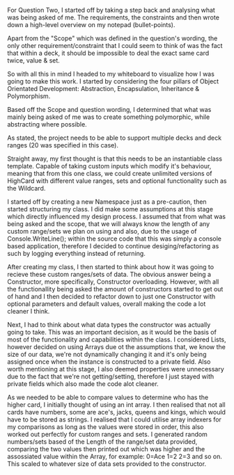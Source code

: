 For Question Two, I started off by taking a step back and analysing what was being asked of me. The requirements, the constraints and then wrote down a high-level overview on my notepad (bullet-points).

Apart from the "Scope" which was defined in the question's wording, the only other requirement/constraint that I could seem to think of was the fact that within a deck, it should be impossible to deal the exact same card twice, value & set.

So with all this in mind I headed to my whiteboard to visualize how I was going to make this work. I started by considering the four pillars of Object Orientated Development: Abstraction, Encapsulation, Inheritance & Polymorphism.

Based off the Scope and question wording, I determined that what was mainly being asked of me was to create something polymorphic, while abstracting where possible.

As stated, the project needs to be able to support multiple decks and deck ranges (20 was specified in this case).

Straight away, my first thought is that this needs to be an instantiable class template. Capable of taking custom inputs which modify it's behaviour, meaning that from this one class, we could create unlimited versions of HighCard with different value ranges, sets and optional functionality such as the Wildcard.

I started off by creating a new Namespace just as a pre-caution, then started structuring my class. I did make some assumptions at this stage which directly influenced my design process. I assumed that from what was being asked and the scope, that we will always know the length of any custom range/sets we plan on using and also, due to the usage of Console.WriteLine(); within the source code that this was simply a console based application, therefore I decided to continue desiging/refactoring as such by logging everything instead of returning.

After creating my class, I then started to think about how it was going to recieve these custom ranges/sets of data. The obvious answer being a Constructor, more specifically, Constructor overloading. However, with all the functionallity being asked the amount of constructors started to get out of hand and I then decided to refactor down to just one Constructor with optional parameters and default values, overall making the code a lot cleaner I think.

Next, I had to think about what data types the constructor was actually going to take. This was an important decision, as it would be the basis of most of the functionality and capabilities within the class. I considered Lists, however decided on using Arrays due ot the assumptions that, we know the size of our data, we're not dynamically changing it and it's only being assigned once when the instance is constructed to a private field. Also worth mentioning at this stage, I also deemed properties were unnecessary due to the fact that we're not getting/setting, therefore I just stayed with private fields which also made the code alot cleaner.

As we needed to be able to compare values to determine who has the higher card, I initially thought of using an int array. I then realised that not all cards have numbers, some are ace's, jacks, queens and kings, which would have to be stored as strings. I realised that I could utilise array indexers for my comparisons as long as the values were stored in order, this also worked out perfectly for custom ranges and sets. I generated random numbers/sets based of the Length of the range/set data provided, comparing the two values then printed out which was higher and the assossiated value within the Array, for example: 0=Ace 1=2 2=3 and so on. This scaled to whatever size of data sets provided to the constructor.
